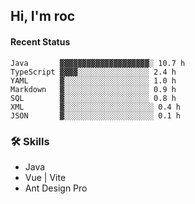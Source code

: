 ## Hi, I'm roc

<!--START_SECTION:waka-->
#### Recent Status

```text
Java       ▓▓▓▓▓▓▓▓▓▓▓▓▓▓▓▓▓▓▓▓░ 10.7 h
TypeScript ▓▓▓▓░░░░░░░░░░░░░░░░ 2.4 h
YAML       ▓░░░░░░░░░░░░░░░░░░░ 1.0 h
Markdown   ▓░░░░░░░░░░░░░░░░░░░ 0.9 h
SQL        ▓░░░░░░░░░░░░░░░░░░░ 0.8 h
XML        ▓░░░░░░░░░░░░░░░░░░░░ 0.4 h
JSON       ▓░░░░░░░░░░░░░░░░░░░░ 0.1 h
```
<!--END_SECTION:waka-->

### 🛠️ Skills
- Java
- Vue | Vite
- Ant Design Pro
